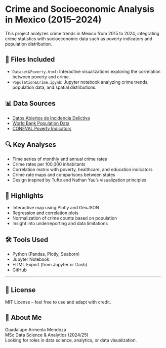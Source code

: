 # Crime and Socioeconomic Analysis in Mexico (2015–2024)

This project analyzes crime trends in Mexico from 2015 to 2024, integrating crime statistics with socioeconomic data such as poverty indicators and population distribution.

## 📂 Files Included

- `Dataset&Poverty.html`: Interactive visualizations exploring the correlation between poverty and crime.
- `Population&Crime.ipynb`: Jupyter notebook analyzing crime trends, population data, and spatial distributions.

## 📊 Data Sources

- [Datos Abiertos de Incidencia Delictiva](https://datos.gob.mx)
- [World Bank Population Data](https://data.worldbank.org/)
- [CONEVAL Poverty Indicators](https://www.coneval.org.mx)

## 🔍 Key Analyses

- Time series of monthly and annual crime rates
- Crime rates per 100,000 inhabitants
- Correlation matrix with poverty, healthcare, and education indicators
- Crime rate maps and comparisons between states
- Design inspired by Tufte and Nathan Yau’s visualization principles

## 📌 Highlights

- Interactive map using Plotly and GeoJSON
- Regression and correlation plots
- Normalization of crime counts based on population
- Insight into underreporting and data limitations

## 🛠 Tools Used

- Python (Pandas, Plotly, Seaborn)
- Jupyter Notebook
- HTML Export (from Jupyter or Dash)
- GitHub

---

## 📄 License

MIT License – feel free to use and adapt with credit.

## 🙋 About Me

Guadalupe Armenta Mendoza  
MSc Data Science & Analytics (2024/25)  
Looking for roles in data science, analytics, or data visualization.
